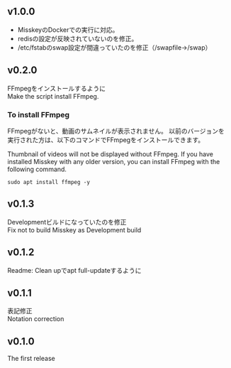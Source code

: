 ## v1.0.0
- MisskeyのDockerでの実行に対応。  
- redisの設定が反映されていないのを修正。
- /etc/fstabのswap設定が間違っていたのを修正（/swapfile→/swap）

## v0.2.0
FFmpegをインストールするように  
Make the script install FFmpeg.

### To install FFmpeg
FFmpegがないと、動画のサムネイルが表示されません。
以前のバージョンを実行された方は、以下のコマンドでFFmpegをインストールできます。

Thumbnail of videos will not be displayed without FFmpeg.
If you have installed Misskey with any older version, you can install FFmpeg with the following command.

```
sudo apt install ffmpeg -y
```

## v0.1.3
Developmentビルドになっていたのを修正  
Fix not to build Misskey as Development build

## v0.1.2
Readme: Clean upでapt full-updateするように

## v0.1.1
表記修正  
Notation correction

## v0.1.0
The first release
